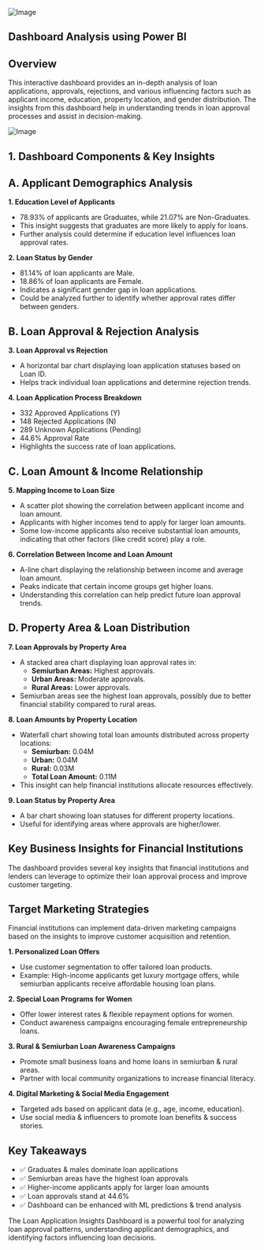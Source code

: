 
![Image](https://github.com/user-attachments/assets/92d4602b-0320-4ce4-8817-b7eb6c0785b1)

## Dashboard Analysis using Power BI 
## Overview 
This interactive dashboard provides an in-depth analysis of loan applications, approvals, rejections, and various influencing factors such as applicant income, education, property location, and gender distribution. The insights from this dashboard help in understanding trends in loan approval processes and assist in decision-making.

![Image](https://github.com/user-attachments/assets/7b716a5b-a455-49c4-9d35-c2431bc15b3c)

## 1. Dashboard Components & Key Insights
## A. Applicant Demographics Analysis
**1. Education Level of Applicants**
* 78.93% of applicants are Graduates, while 21.07% are Non-Graduates.
* This insight suggests that graduates are more likely to apply for loans.
* Further analysis could determine if education level influences loan approval rates.
  
**2. Loan Status by Gender**
* 81.14% of loan applicants are Male.
* 18.86% of loan applicants are Female.
* Indicates a significant gender gap in loan applications.
* Could be analyzed further to identify whether approval rates differ between genders.
  
## B. Loan Approval & Rejection Analysis
**3. Loan Approval vs Rejection**
* A horizontal bar chart displaying loan application statuses based on Loan ID.
* Helps track individual loan applications and determine rejection trends.

**4. Loan Application Process Breakdown**
* 332 Approved Applications (Y)
* 148 Rejected Applications (N)
* 289 Unknown Applications (Pending)
* 44.6% Approval Rate
* Highlights the success rate of loan applications.

## C. Loan Amount & Income Relationship
**5. Mapping Income to Loan Size**
* A scatter plot showing the correlation between applicant income and loan amount.
* Applicants with higher incomes tend to apply for larger loan amounts.
* Some low-income applicants also receive substantial loan amounts, indicating that other factors (like credit score) play a role.

**6. Correlation Between Income and Loan Amount**
* A-line chart displaying the relationship between income and average loan amount.
* Peaks indicate that certain income groups get higher loans.
* Understanding this correlation can help predict future loan approval trends.

## D. Property Area & Loan Distribution
**7. Loan Approvals by Property Area**
* A stacked area chart displaying loan approval rates in:
    - **Semiurban Areas:** Highest approvals.
    - **Urban Areas:** Moderate approvals.
    - **Rural Areas:** Lower approvals.
* Semiurban areas see the highest loan approvals, possibly due to better financial stability compared to rural areas.

**8. Loan Amounts by Property Location**
* Waterfall chart showing total loan amounts distributed across property locations:
   - **Semiurban:** 0.04M
   - **Urban:** 0.04M
   - **Rural:** 0.03M
   - **Total Loan Amount:** 0.11M
* This insight can help financial institutions allocate resources effectively.

**9. Loan Status by Property Area**
* A bar chart showing loan statuses for different property locations.
* Useful for identifying areas where approvals are higher/lower.

## Key Business Insights for Financial Institutions

The dashboard provides several key insights that financial institutions and lenders can leverage to optimize their loan approval process and improve customer targeting.

## Target Marketing Strategies
Financial institutions can implement data-driven marketing campaigns based on the insights to improve customer acquisition and retention.

**1. Personalized Loan Offers**
* Use customer segmentation to offer tailored loan products.
* Example: High-income applicants get luxury mortgage offers, while semiurban applicants receive affordable housing loan plans.
  
**2. Special Loan Programs for Women**
* Offer lower interest rates & flexible repayment options for women.
* Conduct awareness campaigns encouraging female entrepreneurship loans.
  
**3. Rural & Semiurban Loan Awareness Campaigns**
* Promote small business loans and home loans in semiurban & rural areas.
* Partner with local community organizations to increase financial literacy.

**4. Digital Marketing & Social Media Engagement**
* Targeted ads based on applicant data (e.g., age, income, education).
* Use social media & influencers to promote loan benefits & success stories.

  
## Key Takeaways

- ✅ Graduates & males dominate loan applications
- ✅ Semiurban areas have the highest loan approvals
- ✅ Higher-income applicants apply for larger loan amounts
- ✅ Loan approvals stand at 44.6%
- ✅ Dashboard can be enhanced with ML predictions & trend analysis

The Loan Application Insights Dashboard is a powerful tool for analyzing loan approval patterns, understanding applicant demographics, and identifying factors influencing loan decisions.









